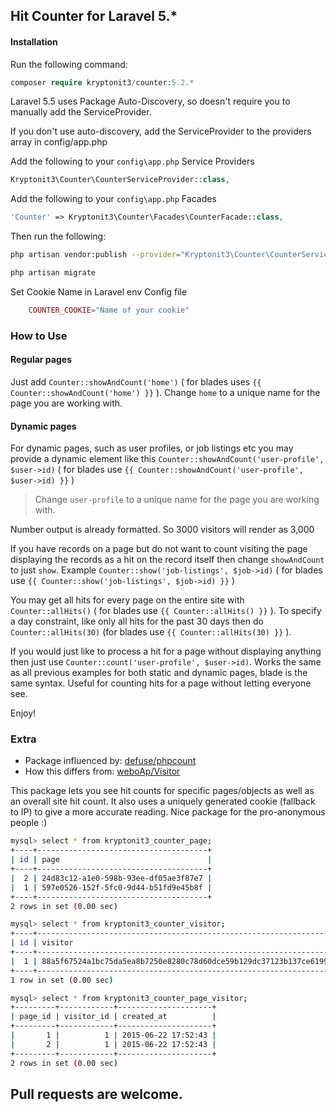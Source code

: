 ## Hit Counter for Laravel 5.*

#### Installation

Run the following command: 
```php
composer require kryptonit3/counter:5.2.*
```

Laravel 5.5 uses Package Auto-Discovery, so doesn't require you to manually add the ServiceProvider.

If you don't use auto-discovery, add the ServiceProvider to the providers array in config/app.php

Add the following to your `config\app.php` Service Providers

```php
Kryptonit3\Counter\CounterServiceProvider::class,
```

Add the following to your `config\app.php` Facades

```php
'Counter' => Kryptonit3\Counter\Facades\CounterFacade::class,
```

Then run the following:

```bash
php artisan vendor:publish --provider="Kryptonit3\Counter\CounterServiceProvider" --tag="migrations"

php artisan migrate
```

Set Cookie Name in Laravel env Config file

```php
    COUNTER_COOKIE="Name of your cookie"
```

### How to Use

#### Regular pages
Just add `Counter::showAndCount('home')` ( for blades uses `{{ Counter::showAndCount('home') }}` ). Change `home` to a unique name for the page you are working with.

#### Dynamic pages
For dynamic pages, such as user profiles, or job listings etc you may provide a dynamic element like this `Counter::showAndCount('user-profile', $user->id)` ( for blades use `{{ Counter::showAndCount('user-profile', $user->id) }}` ) 
> Change `user-profile` to a unique name for the page you are working with.

Number output is already formatted. So 3000 visitors will render as 3,000

If you have records on a page but do not want to count visiting the page displaying the records as a hit on the record itself then change `showAndCount` to just `show`. Example `Counter::show('job-listings', $job->id)` ( for blades use `{{ Counter::show('job-listings', $job->id) }}` )

You may get all hits for every page on the entire site with `Counter::allHits()` ( for blades use `{{ Counter::allHits() }}` ). To specify a day constraint, like only all hits for the past 30 days then do `Counter::allHits(30)` (for blades use `{{ Counter::allHits(30) }}` ).

If you would just like to process a hit for a page without displaying anything then just use `Counter::count('user-profile', $user->id)`. Works the same as all previous examples for both static and dynamic pages, blade is the same syntax. Useful for counting hits for a page without letting everyone see.

Enjoy!

### Extra
* Package influenced by: [defuse/phpcount](https://github.com/defuse/phpcount "defuse/phpcount") 
* How this differs from: [weboAp/Visitor](https://github.com/weboAp/Visitor "weboAp/Visitor") 

This package lets you see hit counts for specific pages/objects as well as an overall site hit count. It also uses a uniquely generated cookie (fallback to IP) to give a more accurate reading. Nice package for the pro-anonymous people :)

```bash
mysql> select * from kryptonit3_counter_page;
+----+--------------------------------------+
| id | page                                 |
+----+--------------------------------------+
|  2 | 24d83c12-a1e0-598b-93ee-df05ae3f87e7 |
|  1 | 597e0526-152f-5fc0-9d44-b51fd9e45b8f |
+----+--------------------------------------+
2 rows in set (0.00 sec)

mysql> select * from kryptonit3_counter_visitor;
+----+------------------------------------------------------------------+
| id | visitor                                                          |
+----+------------------------------------------------------------------+
|  1 | 88a5f67524a1bc75da5ea8b7250e8280c78d60dce59b129dc37123b137ce6199 |
+----+------------------------------------------------------------------+
1 row in set (0.00 sec)

mysql> select * from kryptonit3_counter_page_visitor;
+---------+------------+---------------------+
| page_id | visitor_id | created_at          |
+---------+------------+---------------------+
|       1 |          1 | 2015-06-22 17:52:43 |
|       2 |          1 | 2015-06-22 17:52:43 |
+---------+------------+---------------------+
2 rows in set (0.00 sec)
```

## Pull requests are welcome.

